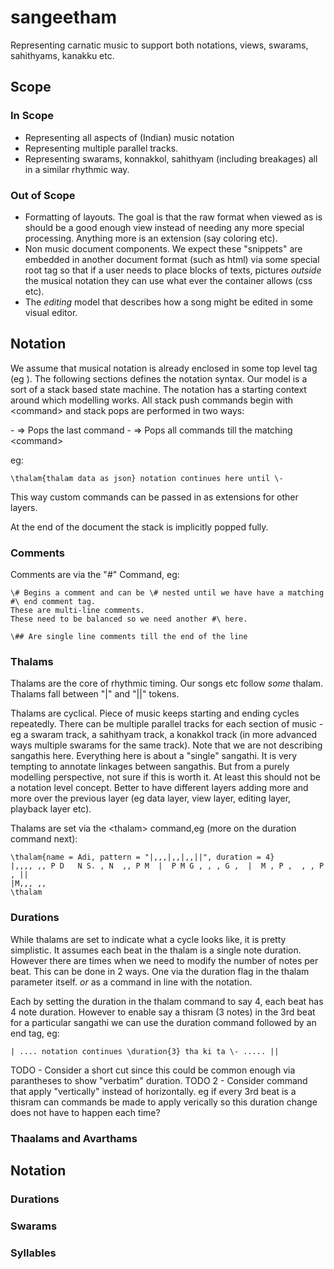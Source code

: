 # sangeetham

Representing carnatic music to support both notations, views, swarams, sahithyams, kanakku etc.

## Scope

### In Scope 

* Representing all aspects of (Indian) music notation
* Representing multiple parallel tracks.
* Representing swarams, konnakkol, sahithyam (including breakages) all in a similar rhythmic way.

### Out of Scope

* Formatting of layouts.  The goal is that the raw format when viewed as is should be a good enough view instead of needing any more special processing.  Anything more is an extension (say coloring etc).
* Non music document components.  We expect these "snippets" are embedded in another document format (such as html) via some special root tag so that if a user needs to place blocks of texts, pictures *outside* the musical notation they can use what ever the container allows (css etc).
* The *editing* model that describes how a song might be edited in some visual editor.

## Notation

We assume that musical notation is already enclosed in some top level tag (eg <music></music>).   The following sections defines the notation syntax.  Our model is a sort of a stack based state machine.   The notation has a starting context around which modelling works.   All stack push commands begin with \<command> and stack pops are performed in two ways:

\-            =>  Pops the last command
\-<command>   =>  Pops all commands till the matching \<command>

eg:

```
\thalam{thalam data as json} notation continues here until \-
```

This way custom commands can be passed in as extensions for other layers.

At the end of the document the stack is implicitly popped fully.

### Comments

Comments are via the "#" Command, eg:

```
\# Begins a comment and can be \# nested until we have have a matching #\ end comment tag.  
These are multi-line comments.
These need to be balanced so we need another #\ here.
```

```
\## Are single line comments till the end of the line
```

### Thalams

Thalams are the core of rhythmic timing.  Our songs etc follow *some* thalam.   Thalams fall between "|" and "||" tokens.

Thalams are cyclical.   Piece of music keeps starting and ending cycles repeatedly.   There can be multiple parallel tracks for each section of music - eg a swaram track, a sahithyam track, a konakkol track (in more advanced ways multiple swarams for the same track).  Note that we are not describing sangathis here.  Everything here is about a "single" sangathi.  It is very tempting to annotate linkages between sangathis.  But from a purely modelling perspective, not sure if this is worth it.   At least this should not be a notation level concept.   Better to have different layers adding more and more over the previous layer (eg data layer, view layer, editing layer, playback layer etc).

Thalams are set via the \<thalam> command,eg (more on the duration command next):

```
\thalam{name = Adi, pattern = "|,,,|,,|,,||", duration = 4}
|,,,, ,, P D   N S. , N  ,, P M  |  P M G , , , G ,  |  M , P ,  , , P , || 
|M,,, ,, 
\thalam
```

### Durations

While thalams are set to indicate what a cycle looks like, it is pretty simplistic.  It assumes each beat in the thalam is a single note duration.  However there are times when we need to modify the number of notes per beat.  This can be done in 2 ways.  One via the duration flag in the thalam parameter itself.  *or* as a command in line with the notation.

Each by setting the duration in the thalam command to say 4, each beat has 4 note duration.  However to enable say a thisram (3 notes) in the 3rd beat for a particular sangathi we can use the duration command followed by an end tag, eg:

```
| .... notation continues \duration{3} tha ki ta \- ..... ||
```

TODO - Consider a short cut since this could be common enough via parantheses to show "verbatim" duration.
TODO 2 - Consider command that apply "vertically" instead of horizontally.  eg if every 3rd beat is a thisram can commands be made to apply verically so this duration change does not have to happen each time?

### Thaalams and Avarthams

## Notation

### Durations

### Swarams

### Syllables
